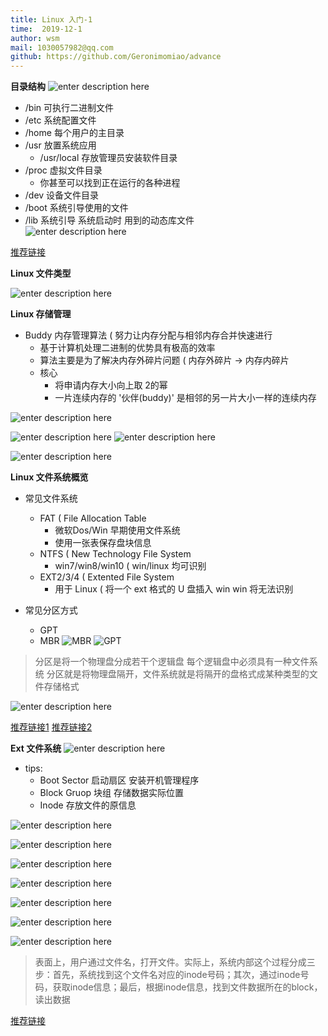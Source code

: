 ```yaml
---
title: Linux 入门-1
time:  2019-12-1
author: wsm
mail: 1030057982@qq.com
github: https://github.com/Geronimomiao/advance
---
```


**目录结构**
![enter description here](https://img.wsmpage.cn/learning/2019-12-1/1575159786553.png)

* /bin 可执行二进制文件
* /etc 系统配置文件
* /home 每个用户的主目录
* /usr 放置系统应用
	* /usr/local 存放管理员安装软件目录
* /proc 虚拟文件目录
	* 你甚至可以找到正在运行的各种进程
* /dev 设备文件目录
* /boot 系统引导使用的文件
* /lib 系统引导 系统启动时 用到的动态库文件    
![enter description here](https://img.wsmpage.cn/learning/2019-12-1/1575163248214.png)


[推荐链接](http://blog.sina.com.cn/s/blog_65a8ab5d0101f35l.html)


**Linux 文件类型**

![enter description here](https://img.wsmpage.cn/learning/2019-12-1/1575165629408.png)


**Linux 存储管理**
* Buddy 内存管理算法 ( 努力让内存分配与相邻内存合并快速进行
	* 基于计算机处理二进制的优势具有极高的效率
	* 算法主要是为了解决内存外碎片问题 ( 内存外碎片 -> 内存内碎片 
	* 核心
		* 将申请内存大小向上取 2的幂  
		* 一片连续内存的 '伙伴(buddy)' 是相邻的另一片大小一样的连续内存

![enter description here](https://img.wsmpage.cn/learning/2019-12-1/1575158967760.png)

![enter description here](https://img.wsmpage.cn/learning/2019-12-1/1575159010252.png)
![enter description here](https://img.wsmpage.cn/learning/2019-12-1/1575159029882.png)

![enter description here](https://img.wsmpage.cn/learning/2019-12-1/1575159053064.png)

**Linux 文件系统概览**
* 常见文件系统
	* FAT ( File Allocation Table
		* 微软Dos/Win 早期使用文件系统
		* 使用一张表保存盘块信息
	* NTFS ( New Technology File System
		* win7/win8/win10 ( win/linux 均可识别
	* EXT2/3/4 ( Extented File System
		* 用于 Linux ( 将一个 ext 格式的 U 盘插入 win win 将无法识别 

* 常见分区方式
	* GPT
	* MBR 
![MBR](https://img.wsmpage.cn/learning/2019-12-1/1575173177997.png)
![GPT](https://img.wsmpage.cn/learning/2019-12-1/1575173162904.png)


>  分区是将一个物理盘分成若干个逻辑盘
	每个逻辑盘中必须具有一种文件系统
	分区就是将物理盘隔开，文件系统就是将隔开的盘格式成某种类型的文件存储格式

![enter description here](https://img.wsmpage.cn/learning/2019-12-1/1575173094471.png)


[推荐链接1](https://blog.csdn.net/YM_IlY/article/details/86687160)
[推荐链接2](https://zhuanlan.zhihu.com/p/26098509)



**Ext 文件系统**
![enter description here](https://img.wsmpage.cn/learning/2019-12-1/1575173322554.png)

* tips:
	* Boot Sector  启动扇区 安装开机管理程序
	* Block Gruop 块组 存储数据实际位置
	* Inode 存放文件的原信息

![enter description here](https://img.wsmpage.cn/learning/2019-12-1/1575173566739.png)

![enter description here](https://img.wsmpage.cn/learning/2019-12-1/1575173636536.png)

![enter description here](https://img.wsmpage.cn/learning/2019-12-1/1575173592702.png)

![enter description here](https://img.wsmpage.cn/learning/2019-12-1/1575173704776.png)

![enter description here](https://img.wsmpage.cn/learning/2019-12-1/1575173611617.png)

![enter description here](https://img.wsmpage.cn/learning/2019-12-1/1575173673239.png)

![enter description here](https://img.wsmpage.cn/learning/2019-12-1/1575173546128.png)

> 表面上，用户通过文件名，打开文件。实际上，系统内部这个过程分成三步：首先，系统找到这个文件名对应的inode号码；其次，通过inode号码，获取inode信息；最后，根据inode信息，找到文件数据所在的block，读出数据

[推荐链接](https://www.ruanyifeng.com/blog/2011/12/inode.html)